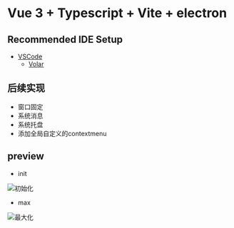 # Vue 3 + Typescript + Vite + electron

## Recommended IDE Setup

- [VSCode](https://code.visualstudio.com/)
  + [Volar](https://marketplace.visualstudio.com/items?itemName=johnsoncodehk.volar)
    
## 后续实现

- 窗口固定
- 系统消息
- 系统托盘
- 添加全局自定义的contextmenu

## preview

- init

![初始化](https://xg3.jiashumao.net/2022/03/09/EpL9I8fZ.png)

- max

![最大化](https://xg3.jiashumao.net/2022/03/09/lA4sQbtx.png)



